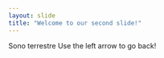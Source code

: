```yaml
---
layout: slide
title: "Welcome to our second slide!"
---
```

Sono terrestre
Use the left arrow to go back!
